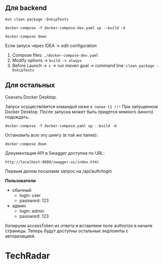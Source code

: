 ## Для backend
```
mvn clean package -DskipTests
```
```
docker-compose -f docker-compose-dev.yaml up --build -d
```
```
docker-compose down
```
Если запуск через IDEA -> edit configuration 
1. Compose files: `./docker-compose-dev.yaml`
2. Modify options -> `build -> always`
3. Before Launch -> + -> run maven goal -> command line: `clean package -DskipTests`

## Для остальных
Скачать Docker Desktop.

Запуск осуществляется командой ниже `в папке t1 !!!` При запущенном Docker Desktop. После запуска может быть придется немного (много) подождать.
```
docker-compose -f docker-compose.yaml up --build -d
```

Остановить всю эту шнягу (в той же папке):
```
docker-compose down
```

Документация API в Swagger доступна по URL:

```
http://localhost:8080/swagger-ui/index.html
```
Первым делом посылаем запрос на /api/auth/login

**Пользователи**
* обычный 
  * login: user
  * password: 123
* админ
  * login: admin
  * password: 123

Копируем accessToken из ответа и вставляем поле authorize в начале страницы.
Теперь будут доступны остальные эндпоинты с авторизацией.

# TechRadar
